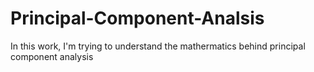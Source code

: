 # Principal-Component-Analsis
In this work, I'm trying to understand the mathermatics behind principal component analysis
